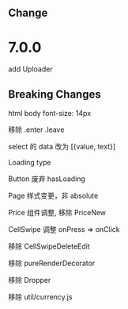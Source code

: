 ## Change

# 7.0.0

add Uploader

## Breaking Changes

html body font-size: 14px

移除 .enter .leave

select 的 data 改为 [{value, text}]

Loading type

Button 废弃 hasLoading

Page 样式变更，非 absolute

Price 组件调整, 移除 PriceNew

CellSwipe 调整 onPress => onClick

移除 CellSwipeDeleteEdit

移除 pureRenderDecorator

移除 Dropper

移除 util/currency.js
